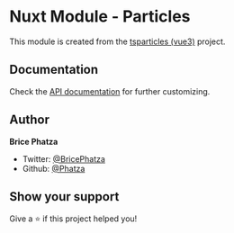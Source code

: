 # Nuxt Module - Particles

This module is created from the [tsparticles (vue3)](https://github.com/matteobruni/tsparticles/tree/main/components/vue3) project.

## Documentation

Check the [API documentation](https://particles.js.org/docs/index.html) for further customizing.

## Author

**Brice Phatza**

- Twitter: [@BricePhatza](https://twitter.com/BricePhatza)
- Github: [@Phatza](https://github.com/Phatza)

## Show your support

Give a ⭐️ if this project helped you!